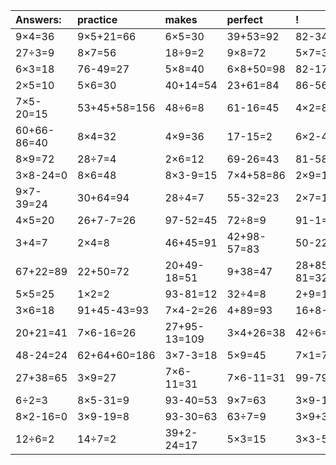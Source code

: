 | Answers: | practice | makes | perfect | ! |
| :--- | :--- | :--- | :--- | :--- |
| 9×4=36 | 9×5+21=66 | 6×5=30 | 39+53=92 | 82-34=48 | 
| 27÷3=9 | 8×7=56 | 18÷9=2 | 9×8=72 | 5×7=35 | 
| 6×3=18 | 76-49=27 | 5×8=40 | 6×8+50=98 | 82-17=65 | 
| 2×5=10 | 5×6=30 | 40+14=54 | 23+61=84 | 86-56=30 | 
| 7×5-20=15 | 53+45+58=156 | 48÷6=8 | 61-16=45 | 4×2=8 | 
| 60+66-86=40 | 8×4=32 | 4×9=36 | 17-15=2 | 6×2-4=8 | 
| 8×9=72 | 28÷7=4 | 2×6=12 | 69-26=43 | 81-58=23 | 
| 3×8-24=0 | 8×6=48 | 8×3-9=15 | 7×4+58=86 | 2×9=18 | 
| 9×7-39=24 | 30+64=94 | 28÷4=7 | 55-32=23 | 2×7=14 | 
| 4×5=20 | 26+7-7=26 | 97-52=45 | 72÷8=9 | 91-1=90 | 
| 3+4=7 | 2×4=8 | 46+45=91 | 42+98-57=83 | 50-22=28 | 
| 67+22=89 | 22+50=72 | 20+49-18=51 | 9+38=47 | 28+85-81=32 | 
| 5×5=25 | 1×2=2 | 93-81=12 | 32÷4=8 | 2+9=11 | 
| 3×6=18 | 91+45-43=93 | 7×4-2=26 | 4+89=93 | 16+8-9=15 | 
| 20+21=41 | 7×6-16=26 | 27+95-13=109 | 3×4+26=38 | 42÷6=7 | 
| 48-24=24 | 62+64+60=186 | 3×7-3=18 | 5×9=45 | 7×1=7 | 
| 27+38=65 | 3×9=27 | 7×6-11=31 | 7×6-11=31 | 99-79=20 | 
| 6÷2=3 | 8×5-31=9 | 93-40=53 | 9×7=63 | 3×9-15=12 | 
| 8×2-16=0 | 3×9-19=8 | 93-30=63 | 63÷7=9 | 3×9+32=59 | 
| 12÷6=2 | 14÷7=2 | 39+2-24=17 | 5×3=15 | 3×3-5=4 | 
